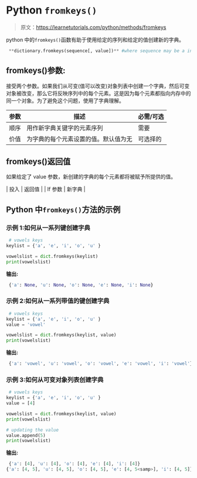 # Python `fromkeys()`

> 原文：<https://learnetutorials.com/python/methods/fromkeys>

python 中的`fromkeys()`函数有助于使用给定的序列和给定的值创建新的字典。

```py
 **dictionary.fromkeys(sequence[, value])** #where sequence may be a integers, string etc 

```

## fromkeys()参数:

接受两个参数。如果我们从可变(值可以改变)对象列表中创建一个字典，然后可变对象被改变，那么它将反映序列中的每个元素。这是因为每个元素都指向内存中的同一个对象。为了避免这个问题，使用了字典理解。

| 参数 | 描述 | 必需/可选 |
| --- | --- | --- |
| 顺序 | 用作新字典关键字的元素序列 | 需要 |
| 价值 | 为字典的每个元素设置的值。默认值为无 | 可选择的 |

## fromkeys()返回值

如果给定了 value 参数，新创建的字典的每个元素都将被赋予所提供的值。

| 投入 | 返回值 |
| If 参数 | 新字典 |

## Python 中`fromkeys()`方法的示例

### 示例 1:如何从一系列键创建字典

```py
 # vowels keys
keylist = {'a', 'e', 'i', 'o', 'u' }

vowelslist = dict.fromkeys(keylist)
print(vowelslist) 

```

**输出:**

```py
 {'a': None, 'u': None, 'o': None, 'e': None, 'i': None} 
```

### 示例 2:如何从一系列带值的键创建字典

```py
 # vowels keys
keylist = {'a', 'e', 'i', 'o', 'u' }
value = 'vowel'

vowelslist = dict.fromkeys(keylist, value)
print(vowelslist) 

```

**输出:**

```py
 {'a': 'vowel', 'u': 'vowel', 'o': 'vowel', 'e': 'vowel', 'i': 'vowel'} 
```

### 示例 3:如何从可变对象列表创建字典

```py
 # vowels keys
keylist = {'a', 'e', 'i', 'o', 'u' }
value = [4]

vowelslist = dict.fromkeys(keylist, value)
print(vowelslist)

# updating the value
value.append(5)
print(vowelslist) 

```

**输出:**

```py
 {'a': [4], 'u': [4], 'o': [4], 'e': [4], 'i': [4]}
{'a': [4, 5], 'u': [4, 5], 'o': [4, 5], 'e': [4, 5<samp>], 'i': [4, 5]}</samp> 
```
